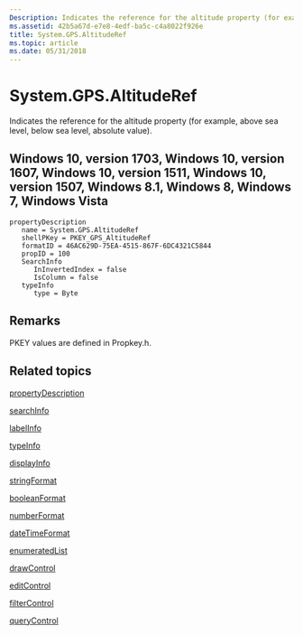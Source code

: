 ```yaml
---
Description: Indicates the reference for the altitude property (for example, above sea level, below sea level, absolute value).
ms.assetid: 42b5a67d-e7e8-4edf-ba5c-c4a8022f926e
title: System.GPS.AltitudeRef
ms.topic: article
ms.date: 05/31/2018
---
```


# System.GPS.AltitudeRef

Indicates the reference for the altitude property (for example, above sea level, below sea level, absolute value).

## Windows 10, version 1703, Windows 10, version 1607, Windows 10, version 1511, Windows 10, version 1507, Windows 8.1, Windows 8, Windows 7, Windows Vista

```
propertyDescription
   name = System.GPS.AltitudeRef
   shellPKey = PKEY_GPS_AltitudeRef
   formatID = 46AC629D-75EA-4515-867F-6DC4321C5844
   propID = 100
   SearchInfo
      InInvertedIndex = false
      IsColumn = false
   typeInfo
      type = Byte
```

## Remarks

PKEY values are defined in Propkey.h.

## Related topics

<dl> <dt>

[propertyDescription](./propdesc-schema-propertydescription.md)
</dt> <dt>

[searchInfo](./propdesc-schema-searchinfo.md)
</dt> <dt>

[labelInfo](./propdesc-schema-labelinfo.md)
</dt> <dt>

[typeInfo](./propdesc-schema-typeinfo.md)
</dt> <dt>

[displayInfo](./propdesc-schema-displayinfo.md)
</dt> <dt>

[stringFormat](./propdesc-schema-stringformat.md)
</dt> <dt>

[booleanFormat](./propdesc-schema-booleanformat.md)
</dt> <dt>

[numberFormat](./propdesc-schema-numberformat.md)
</dt> <dt>

[dateTimeFormat](./propdesc-schema-datetimeformat.md)
</dt> <dt>

[enumeratedList](./propdesc-schema-enumeratedlist.md)
</dt> <dt>

[drawControl](./propdesc-schema-drawcontrol.md)
</dt> <dt>

[editControl](./propdesc-schema-editcontrol.md)
</dt> <dt>

[filterControl](./propdesc-schema-filtercontrol.md)
</dt> <dt>

[queryControl](./propdesc-schema-querycontrol.md)
</dt> </dl>

 

 